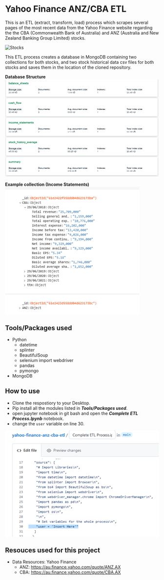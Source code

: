 # Yahoo Finance ANZ/CBA ETL
This is an ETL (extract, transform, load) process which scrapes several pages of the most recent data from the Yahoo Finance website regarding the the CBA (Commonwealth Bank of Australia) and ANZ (Australia and New Zealand Banking Group Limited) stocks.

![Stocks](images/stocks.PNG)

This ETL process creates a database in MongoDB containing two collections for both stocks, and two stock historical data csv files for both stocks and saves them in the location of the cloned repository.

**Database Structure**
![Database Structure](images/collections.PNG)

**Example collection (Income Statements)**
![Income Statements](images/income-statements.PNG)

## Tools/Packages used
- Python
  - datetime
  - splinter
  - BeautifulSoup
  - selenium import webdriver
  - pandas
  - pymongo
- MongoDB

## How to use
- Clone the respostiory to your Desktop.
- Pip install all the modules listed in ***Tools/Packages used***.
- open jupyter notebook in git bash and open the ***Complete ETL Process.Ipynb*** notebook.
- change the ```user``` variable on line 30.

![Change User name](images/change-user-name.PNG)

## Resouces used for this project
- Data Resources: Yahoo Finance
  - ANZ: https://au.finance.yahoo.com/quote/ANZ.AX
  - CBA: https://au.finance.yahoo.com/quote/CBA.AX

